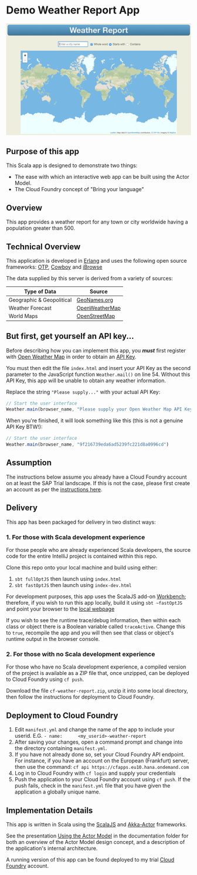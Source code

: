 # Demo Weather Report App

![Landing page](./documentation/screen_shot.png "Weather report landing page")

## Purpose of this app
This Scala app is designed to demonstrate two things:

* The ease with which an interactive web app can be built using the Actor Model.
* The Cloud Foundry concept of "Bring your language"

## Overview

This app provides a weather report for any town or city worldwide having a population greater than 500.

## Technical Overview

This application is developed in [Erlang](http://www.erlang.org/) and uses the following open source frameworks: [OTP](http://erlang.org/doc/),  [Cowboy](https://ninenines.eu/) and [iBrowse](https://github.com/cmullaparthi/ibrowse)

The data supplied by this server is derived from a variety of sources:

| Type of Data | Source |
|---|---|
| Geographic & Geopolitical | [GeoNames.org](http://www.geonames.org) |
| Weather Forecast | [OpenWeatherMap](https://openweathermap.org/) |
| World Maps | [OpenStreetMap](https://openweathermap.org/) |



## But first, get yourself an API key...

Before describing how you can implement this app, you ***must*** first register with [Open Weather Map](http://openweathermap.org) in order to obtain an [API Key](http://openweathermap.org/appid).

You must then edit the file `index.html` and insert your API Key as the second parameter to the JavaScript function `Weather.mail()` on line 54.  Without this API Key, this app will be unable to obtain any weather information.

Replace the string `"Please supply..."` with your actual API Key:

```javascript
// Start the user interface
Weather.main(browser_name, "Please supply your Open Weather Map API Key as the 2nd parameter to Weather.main()")

```

When you're finished, it will look something like this (this is not a genuine API Key BTW!):

```javascript
// Start the user interface
Weather.main(browser_name, "9f216739eda6ad5239fc221d8a0996cd")
```


## Assumption

The instructions below assume you already have a Cloud Foundry account on at least the SAP Trial landscape.  If this is not the case, please first create an account as per the [instructions here](https://help.sap.com/doc/65de2977205c403bbc107264b8eccf4b/Cloud/en-US/7da580474d654d96ad4d4fc05c778a18.html#loio7da580474d654d96ad4d4fc05c778a18).

## Delivery

This app has been packaged for delivery in two distinct ways:

### 1. For those with Scala development experience

For those people who are already experienced Scala developers, the source code for the entire IntelliJ project is contained within this repo.

Clone this repo onto your local machine and build using either:

1. `sbt fullOptJS` then launch using `index.html`
1. `sbt fastOptJS` then launch using `index-dev.html`

For development purposes, this app uses the ScalaJS add-on [Workbench](https://github.com/lihaoyi/workbench); therefore, if you wish to run this app locally, build it using `sbt ~fastOptJS` and point your browser to the [local webpage](http://localhost:12345/target/scala-2.12/classes/index-dev.html)

If you wish to see the runtime trace/debug information, then within each class or object there is a Boolean variable called `traceActive`.  Change this to `true`, recompile the app and you will then see that class or object's runtime output in the browser console.


### 2. For those with no Scala development experience

For those who have no Scala development experience, a compiled version of the project is available as a ZIP file that, once unzipped, can be deployed to Cloud Foundry using `cf push`.

Download the file `cf-weather-report.zip`, unzip it into some local directory, then follow the instructions for deployment to Cloud Foundry.



## Deployment to Cloud Foundry

1. Edit `manifest.yml` and change the name of the app to include your userid.  E.G. `- name:      <my_userid>-weather-report`
1. After saving your changes, open a command prompt and change into the directory containing `manifest.yml`.
1. If you have not already done so, set your Cloud Foundry API endpoint. For instance, if you have an account on the European (Frankfurt) server, then use the command:
    `cf api https://cfapps.eu10.hana.ondemand.com`
1. Log in to Cloud Foundry with `cf login` and supply your credentials
1. Push the application to your Cloud Foundry account using `cf push`.  If the push fails, check in the `manifest.yml` file that you have given the application a globally unique name.


## Implementation Details

This app is written in Scala using the [ScalaJS](https://www.scala-js.org/) and [Akka-Actor](https://akka.io/) frameworks.

See the presentation [Using the Actor Model](./documentation/Using%20the%20Actor%20Model.ppsx) in the documentation folder for both an overview of the Actor Model design concept, and a description of the application's internal architecture.
 
A running version of this app can be found deployed to my trial [Cloud Foundry](https://weather-report.cfapps.eu10.hana.ondemand.com/) account.
